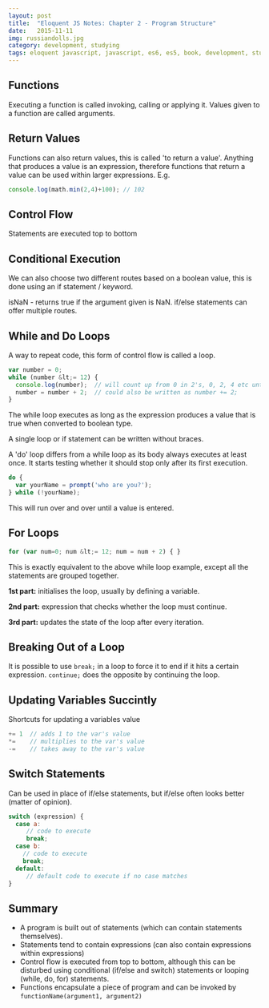 ```yaml
---
layout: post
title:  "Eloquent JS Notes: Chapter 2 - Program Structure"
date:   2015-11-11
img: russiandolls.jpg
category: development, studying
tags: eloquent javascript, javascript, es6, es5, book, development, studying, developer, software, book notes
---
```


## Functions
Executing a function is called invoking, calling or applying it. Values given to a function are called arguments.


## Return Values
Functions can also return values, this is called 'to return a value'. Anything that produces a value is an expression, therefore functions that return a value can be used within larger expressions. E.g.

~~~js
console.log(math.min(2,4)+100); // 102
~~~


## Control Flow
Statements are executed top to bottom


## Conditional Execution
We can also choose two different routes based on a boolean value, this is done using an if statement / keyword.

isNaN - returns true if the argument given is NaN.
if/else statements can offer multiple routes.


## While and Do Loops
A way to repeat code, this form of control flow is called a loop.

~~~js
var number = 0;
while (number &lt;= 12) {
  console.log(number);  // will count up from 0 in 2's, 0, 2, 4 etc until 12
  number = number + 2;  // could also be written as number += 2;
}
~~~

The while loop executes as long as the expression produces a value that is true when converted to boolean type.

A single loop or if statement can be written without braces.

A 'do' loop differs from a while loop as its body always executes at least once. It starts testing whether it should stop only after its first execution.

~~~js
do {
  var yourName = prompt('who are you?');
} while (!yourName);
~~~

This will run over and over until a value is entered.


## For Loops
~~~js
for (var num=0; num &lt;= 12; num = num + 2) { }
~~~

This is exactly equivalent to the above while loop example, except all the statements are grouped together.

**1st part:** initialises the loop, usually by defining a variable.

**2nd part:** expression that checks whether the loop must continue.

**3rd part:** updates the state of the loop after every iteration.


## Breaking Out of a Loop
It is possible to use `break;` in a loop to force it to end if it hits a certain expression. `continue;` does the opposite by continuing the loop.


## Updating Variables Succintly
Shortcuts for updating a variables value

~~~js
+= 1  // adds 1 to the var's value
*=    // multiplies to the var's value
-=    // takes away to the var's value
~~~


## Switch Statements
Can be used in place of if/else statements, but if/else often looks better (matter of opinion).

~~~js
switch (expression) {
  case a:
     // code to execute
     break;
  case b:
    // code to execute
    break;
  default:
     // default code to execute if no case matches
}
~~~


## Summary
- A program is built out of statements (which can contain statements themselves).
- Statements tend to contain expressions (can also contain expressions within expressions)
- Control flow is executed from top to bottom, although this can be disturbed using conditional (if/else and switch) statements or looping (while, do, for) statements.
- Functions encapsulate a piece of program and can be invoked by `functionName(argument1, argument2)`